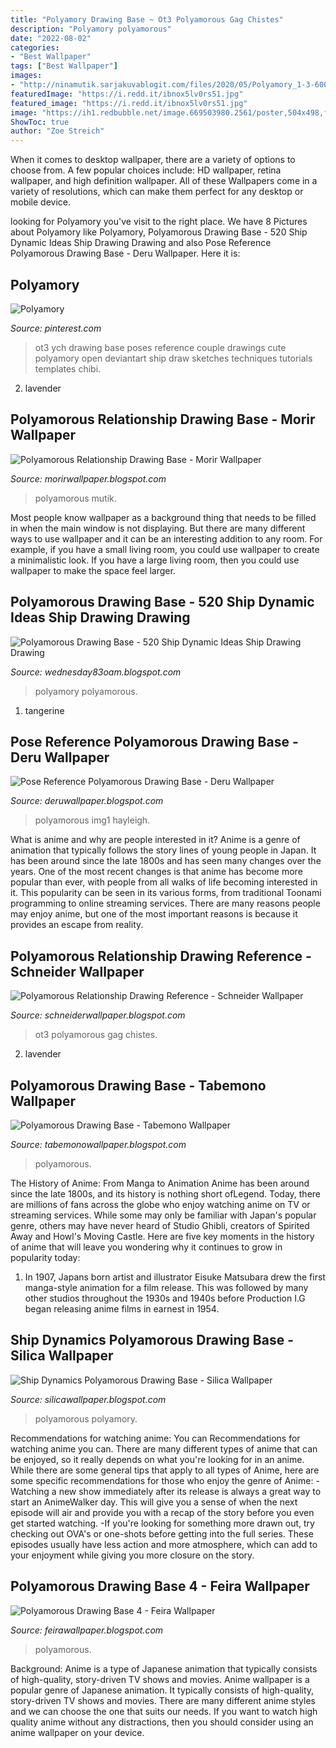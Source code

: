 ```yaml
---
title: "Polyamory Drawing Base ~ Ot3 Polyamorous Gag Chistes"
description: "Polyamory polyamorous"
date: "2022-08-02"
categories:
- "Best Wallpaper"
tags: ["Best Wallpaper"]
images:
- "http://ninamutik.sarjakuvablogit.com/files/2020/05/Polyamory_1-3-600x600.jpg"
featuredImage: "https://i.redd.it/ibnox5lv0rs51.jpg"
featured_image: "https://i.redd.it/ibnox5lv0rs51.jpg"
image: "https://ih1.redbubble.net/image.669503980.2561/poster,504x498,f8f8f8-pad,600x600,f8f8f8.u3.jpg"
ShowToc: true
author: "Zoe Streich"
---
```



When it comes to desktop wallpaper, there are a variety of options to choose from. A few popular choices include: HD wallpaper, retina wallpaper, and high definition wallpaper. All of these Wallpapers come in a variety of resolutions, which can make them perfect for any desktop or mobile device. 

	

		
looking for Polyamory you've visit to the right place. We have 8 Pictures about Polyamory like Polyamory, Polyamorous Drawing Base - 520 Ship Dynamic Ideas Ship Drawing Drawing and also Pose Reference Polyamorous Drawing Base - Deru Wallpaper. Here it is:
		
    
## Polyamory

<img loading=lazy src="https://i.pinimg.com/236x/df/7a/ad/df7aad0e7ac11f52e4ef6cf8de9622ce.jpg" onerror="this.onerror=null;this.src='https://tse1.mm.bing.net/th?id=OIP.xsozD38TXorWCiv_sL_iOQAAAA&amp;pid=15.1';" alt="Polyamory">

_Source: pinterest.com_

>ot3 ych drawing base poses reference couple drawings cute polyamory open deviantart ship draw sketches techniques tutorials templates chibi. 

	

2. lavender 

    
## Polyamorous Relationship Drawing Base - Morir Wallpaper

<img loading=lazy src="http://ninamutik.sarjakuvablogit.com/files/2020/05/Polyamory_1-3-600x600.jpg" onerror="this.onerror=null;this.src='https://tse3.mm.bing.net/th?id=OIP.kAfM3MqrjskOxBbs9qayggHaHa&amp;pid=15.1';" alt="Polyamorous Relationship Drawing Base - Morir Wallpaper">

_Source: morirwallpaper.blogspot.com_

>polyamorous mutik. 

	

Most people know wallpaper as a background thing that needs to be filled in when the main window is not displaying. But there are many different ways to use wallpaper and it can be an interesting addition to any room. For example, if you have a small living room, you could use wallpaper to create a minimalistic look. If you have a large living room, then you could use wallpaper to make the space feel larger.

    
## Polyamorous Drawing Base - 520 Ship Dynamic Ideas Ship Drawing Drawing

<img loading=lazy src="https://i.gr-assets.com/images/S/compressed.photo.goodreads.com/books/1491440942l/34808838._SX318_.jpg" onerror="this.onerror=null;this.src='https://tse2.mm.bing.net/th?id=OIP.HLPrgdYgWla6o2-AKJwFXwAAAA&amp;pid=15.1';" alt="Polyamorous Drawing Base - 520 Ship Dynamic Ideas Ship Drawing Drawing">

_Source: wednesday83oam.blogspot.com_

>polyamory polyamorous. 

	

1. tangerine 

    
## Pose Reference Polyamorous Drawing Base - Deru Wallpaper

<img loading=lazy src="https://s3.envato.com/files/263775336/00-signed.png" onerror="this.onerror=null;this.src='https://tse4.mm.bing.net/th?id=OIP.e-V3d7z5rHv3SQjKU1CfTgHaHa&amp;pid=15.1';" alt="Pose Reference Polyamorous Drawing Base - Deru Wallpaper">

_Source: deruwallpaper.blogspot.com_

>polyamorous img1 hayleigh. 

	

What is anime and why are people interested in it?
Anime is a genre of animation that typically follows the story lines of young people in Japan. It has been around since the late 1800s and has seen many changes over the years. One of the most recent changes is that anime has become more popular than ever, with people from all walks of life becoming interested in it. This popularity can be seen in its various forms, from traditional Toonami programming to online streaming services. There are many reasons people may enjoy anime, but one of the most important reasons is because it provides an escape from reality.

    
## Polyamorous Relationship Drawing Reference - Schneider Wallpaper

<img loading=lazy src="https://i.pinimg.com/originals/07/39/33/0739335ada57b182d77bfcf5d3c2e143.jpg" onerror="this.onerror=null;this.src='https://tse3.mm.bing.net/th?id=OIP.oOU_JvRZgIZGi5tSagr0_AHaHa&amp;pid=15.1';" alt="Polyamorous Relationship Drawing Reference - Schneider Wallpaper">

_Source: schneiderwallpaper.blogspot.com_

>ot3 polyamorous gag chistes. 

	

2. lavender 

    
## Polyamorous Drawing Base - Tabemono Wallpaper

<img loading=lazy src="https://i.redd.it/ibnox5lv0rs51.jpg" onerror="this.onerror=null;this.src='https://tse2.mm.bing.net/th?id=OIP.1LAQgf3V3eMKbkF2Zv1gmQHaJ4&amp;pid=15.1';" alt="Polyamorous Drawing Base - Tabemono Wallpaper">

_Source: tabemonowallpaper.blogspot.com_

>polyamorous. 

	

The History of Anime: From Manga to Animation
Anime has been around since the late 1800s, and its history is nothing short ofLegend. Today, there are millions of fans across the globe who enjoy watching anime on TV or streaming services. While some may only be familiar with Japan's popular genre, others may have never heard of Studio Ghibli, creators of Spirited Away and Howl's Moving Castle. Here are five key moments in the history of anime that will leave you wondering why it continues to grow in popularity today:
1) In 1907, Japans born artist and illustrator Eisuke Matsubara drew the first manga-style animation for a film release. This was followed by many other studios throughout the 1930s and 1940s before Production I.G began releasing anime films in earnest in 1954.

    
## Ship Dynamics Polyamorous Drawing Base - Silica Wallpaper

<img loading=lazy src="https://pbs.twimg.com/media/EsP7kwdUYAI7Q7m.jpg" onerror="this.onerror=null;this.src='https://tse1.mm.bing.net/th?id=OIP.ay9Wymh3g7bCnsCoaDCIhgHaGe&amp;pid=15.1';" alt="Ship Dynamics Polyamorous Drawing Base - Silica Wallpaper">

_Source: silicawallpaper.blogspot.com_

>polyamorous polyamory. 

	

Recommendations for watching anime: You can
Recommendations for watching anime you can. There are many different types of anime that can be enjoyed, so it really depends on what you're looking for in an anime. While there are some general tips that apply to all types of Anime, here are some specific recommendations for those who enjoy the genre of Anime: 
-Watching a new show immediately after its release is always a great way to start an AnimeWalker day. This will give you a sense of when the next episode will air and provide you with a recap of the story before you even get started watching. 
-If you're looking for something more drawn out, try checking out OVA's or one-shots before getting into the full series. These episodes usually have less action and more atmosphere, which can add to your enjoyment while giving you more closure on the story.

    
## Polyamorous Drawing Base 4 - Feira Wallpaper

<img loading=lazy src="https://ih1.redbubble.net/image.669503980.2561/poster,504x498,f8f8f8-pad,600x600,f8f8f8.u3.jpg" onerror="this.onerror=null;this.src='https://tse3.mm.bing.net/th?id=OIP.kb7v-Wo_0B_5S_1HuWhx0AHaHa&amp;pid=15.1';" alt="Polyamorous Drawing Base 4 - Feira Wallpaper">

_Source: feirawallpaper.blogspot.com_

>polyamorous. 

	

Background: Anime is a type of Japanese animation that typically consists of high-quality, story-driven TV shows and movies.
Anime wallpaper is a popular genre of Japanese animation. It typically consists of high-quality, story-driven TV shows and movies. There are many different anime styles and we can choose the one that suits our needs. If you want to watch high quality anime without any distractions, then you should consider using an anime wallpaper on your device.

